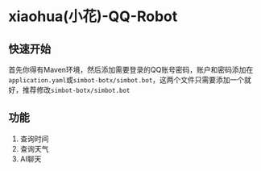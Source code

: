 # xiaohua(小花)-QQ-Robot

## 快速开始
首先你得有Maven环境，然后添加需要登录的QQ账号密码，账户和密码添加在`application.yaml`或`simbot-botx/simbot.bot`，这两个文件只需要添加一个就好，推荐修改`simbot-botx/simbot.bot`

## 功能
1. 查询时间
2. 查询天气
3. AI聊天